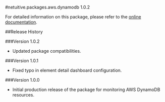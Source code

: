 #netuitive.packages.aws.dynamodb 1.0.2

For detailed information on this package, please refer to the [online documentation](https://help.netuitive.com/Content/Integrations/aws.htm).

##Release History

###Version 1.0.2

* Updated package compatibilities.

###Version 1.0.1

* Fixed typo in element detail dashboard configuration.

###Version 1.0.0

* Initial production release of the package for monitoring AWS DynamoDB resources.
